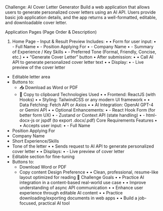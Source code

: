 Challenge: AI Cover Letter Generator
Build a web application that allows users to generate personalized cover letters using an AI API. Users provide basic job application details, and the app returns a well-formatted, editable, and downloadable cover letter.

Application Pages (Page Order & Description)
1. Home Page – Input & Result Preview
Includes:
•	• Form for user input:
•	  - Full Name
•	  - Position Applying For
•	  - Company Name
•	  - Summary of Experience / Key Skills
•	  - Preferred Tone (Formal, Friendly, Concise, etc.)
•	• “Generate Cover Letter” button
•	After submission:
•	• Call AI API to generate personalized cover letter text
•	• Display:
•	  - Live preview of the cover letter
  - Editable letter area
  - Buttons to:
    - 📥 Download as Word or PDF
    - 🔗 Copy to clipboard
Technologies Used
•	• Frontend: ReactJS (with Hooks)
•	• Styling: TailwindCSS or any modern UI framework
•	• Data Fetching: Fetch API or Axios
•	• AI Integration: OpenAI GPT-4 or Gemini API
•	• Optional Enhancements:
•	  - React Hook Form (for better form UX)
•	  - Zustand or Context API (state handling)
•	  - html-docx-js or jspdf (to export .docx/.pdf)
Core Requirements
Features
•	• Accepts user input:
•	  - Full Name
  - Position Applying For
  - Company Name
  - Short Experience/Skills
  - Tone of the letter
•	• Sends request to AI API to generate personalized cover letter
•	• Displays:
•	  - Live preview of cover letter
  - Editable section for fine-tuning
  - Buttons to:
    - Download Word or PDF
    - Copy content
Design Preference
•	• Clean, professional, resume-like layout optimized for reading
🎯 Challenge Goals
•	• Practice AI integration in a content-based real-world use case
•	• Improve understanding of async API communication
•	• Enhance user experience through editable AI content
•	• Practice downloading/exporting documents in web apps
•	• Build a job-focused, practical AI tool
